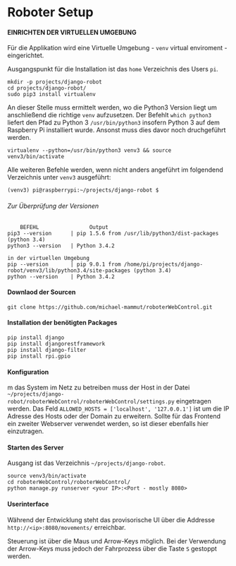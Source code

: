 # Roboter Setup

#### EINRICHTEN DER VIRTUELLEN UMGEBUNG

Für die Applikation wird eine Virtuelle Umgebung - `venv` virtual enviroment - eingerichtet.

Ausgangspunkt für die Installation ist das `home` Verzeichnis des Users `pi`.


    mkdir -p projects/django-robot
    cd projects/django-robot/
    sudo pip3 install virtualenv

An dieser Stelle muss ermittelt werden, wo die Python3 Version liegt um anschließend die richtige `venv` aufzusetzen.
Der Befehlt `which python3` liefert den Pfad zu Python 3 `/usr/bin/python3` insofern Python 3 auf dem Raspberry Pi installiert wurde. Ansonst muss dies davor noch druchgeführt werden.

    virtualenv --python=/usr/bin/python3 venv3 && source venv3/bin/activate

Alle weiteren Befehle werden, wenn nicht anders angeführt im folgendend Verzeichnis unter `venv3` ausgeführt:
    
    (venv3) pi@raspberrypi:~/projects/django-robot $

  
###### Zur Überprüfung der Versionen
        BEFEHL                Output    
    pip3 --version      | pip 1.5.6 from /usr/lib/python3/dist-packages (python 3.4)
    python3 --version   | Python 3.4.2
    
    in der virtuellen Umgebung
    pip --version       | pip 9.0.1 from /home/pi/projects/django-robot/venv3/lib/python3.4/site-packages (python 3.4)
    python --version    | Python 3.4.2
    

#### Downlaod der Sourcen
    git clone https://github.com/michael-mammut/roboterWebControl.git
    
#### Installation der benötigten Packages

    pip install django
    pip install djangorestframework
    pip install django-filter
    pip install rpi.gpio
    
#### Konfiguration
m das System im Netz zu betreiben muss der Host  in der Datei `~/projects/django-robot/roboterWebControl/roboterWebControl/settings.py` eingetragen werden.
Das Feld `ALLOWED_HOSTS = ['localhost', '127.0.0.1']` ist um die IP Adresse des Hosts oder der Domain zu erweitern.
Sollte für das Frontend ein zweiter Webserver verwendet werden, so ist dieser ebenfalls hier einzutragen.


#### Starten des Server
Ausgang ist das Verzeichnis `~/projects/django-robot`.

    source venv3/bin/activate 
    cd roboterWebControl/roboterWebControl/  
    python manage.py runserver <your IP>:<Port - mostly 8080>
    
#### Userinterface

Während der Entwicklung steht das provisorische UI über die Addresse
`http://<ip>:8080/movements/` erreichbar.

Steuerung ist über die Maus und Arrow-Keys möglich.
Bei der Verwendung der Arrow-Keys muss jedoch der Fahrprozess über die Taste `S` gestoppt werden.
